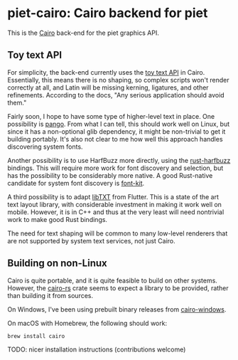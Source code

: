 # piet-cairo: Cairo backend for piet

This is the [Cairo](https://www.cairographics.org/) back-end for the piet graphics API.

## Toy text API

For simplicity, the back-end currently uses the [toy text API] in Cairo. Essentially, this means there is no shaping, so complex scripts won't render correctly at all, and Latin will be missing kerning, ligatures, and other refinements. According to the docs, "Any serious application should avoid them."

Fairly soon, I hope to have some type of higher-level text in place. One possibility is [pango]. From what I can tell, this should work well on Linux, but since it has a non-optional glib dependency, it might be non-trivial to get it building portably. It's also not clear to me how well this approach handles discovering system fonts.

Another possibility is to use HarfBuzz more directly, using the [rust-harfbuzz] bindings. This will require more work for font discovery and selection, but has the possibility to be considerably more native. A good Rust-native candidate for system font discovery is [font-kit].

A third possibility is to adapt [libTXT] from Flutter. This is a state of the art text layout library, with considerable investment in making it work well on mobile. However, it is in C++ and thus at the very least will need nontrivial work to make good Rust bindings.

The need for text shaping will be common to many low-level renderers that are not supported by system text services, not just Cairo.

## Building on non-Linux

Cairo is quite portable, and it is quite feasible to build on other systems. However, the [cairo-rs] crate seems to expect a library to be provided, rather than building it from sources.

On Windows, I've been using prebuilt binary releases from [cairo-windows].

On macOS with Homebrew, the following should work:

```shell
brew install cairo
```

TODO: nicer installation instructions (contributions welcome)

[Cairo]: https://www.cairographics.org/
[toy text API]: https://cairographics.org/manual/cairo-text.html#cairo-text.description
[cairo-rs]: https://crates.io/crates/cairo-rs
[cairo-windows]: https://github.com/preshing/cairo-windows
[pango]: https://github.com/gtk-rs/pango
[rust-harfbuzz]: https://github.com/servo/rust-harfbuzz
[libTXT]: https://github.com/flutter/flutter/issues/11092
[Gtk-rs requirements]: http://gtk-rs.org/docs/requirements.html
[font-kit]: https://github.com/pcwalton/font-kit

